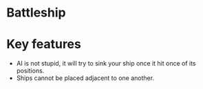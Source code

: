 # Battleship

# Key features
- AI is not stupid, it will try to sink your ship once it hit once of its positions.
- Ships cannot be placed adjacent to one another.